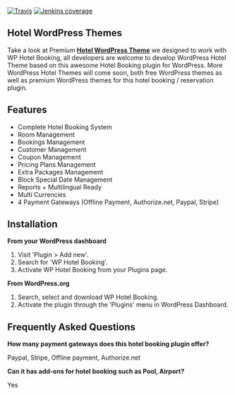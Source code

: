 [![Travis](https://img.shields.io/travis/rust-lang/rust.svg)]()
[![Jenkins coverage](https://img.shields.io/jenkins/c/https/jenkins.qa.ubuntu.com/view/Utopic/view/All/job/address-book-service-utopic-i386-ci.svg)]()

## Hotel WordPress Themes

Take a look at Premium **[Hotel WordPress Theme](http://themeforest.net/item/hotel-wordpress-theme-sailing/13321455?utm_source=wporg&utm_medium=wphotelbooking&ref=thimpress&utm_campaign=wphotelbooking)** we designed to work with WP Hotel Booking, all developers are welcome to develop WordPress Hotel Theme based on this awesome Hotel Booking plugin for WordPress. More WordPress Hotel Themes will come soon, both free WordPress themes as well as premium WordPress themes for this hotel booking / reservation plugin.

## Features

- Complete Hotel Booking System
- Room Management
- Bookings Management
- Customer Management
- Coupon Management
- Pricing Plans Management
- Extra Packages Management
- Block Special Date Management
- Reports + Multilingual Ready
- Multi Currencies
- 4 Payment Gateways (Offline Payment, Authorize.net, Paypal, Stripe)

## Installation

**From your WordPress dashboard**  
1. Visit 'Plugin > Add new'.  
2. Search for 'WP Hotel Booking'.  
3. Activate WP Hotel Booking from your Plugins page.  

**From WordPress.org**  
1. Search, select and download WP Hotel Booking.  
2. Activate the plugin through the 'Plugins' menu in WordPress Dashboard.

## Frequently Asked Questions

**How many payment gateways does this hotel booking plugin offer?**

Paypal, Stripe, Offline payment, Authorize.net

**Can it has add-ons for hotel booking such as Pool, Airport?**

Yes
